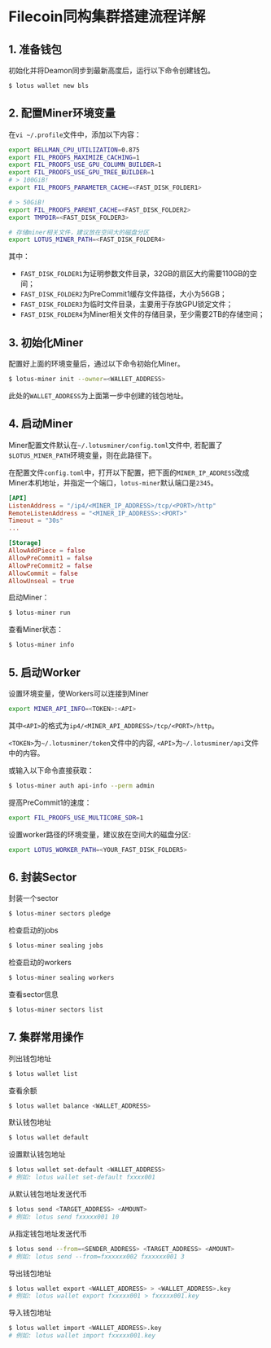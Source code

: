 # Filecoin同构集群搭建流程详解

## 1. 准备钱包
初始化并将Deamon同步到最新高度后，运行以下命令创建钱包。
```sh
$ lotus wallet new bls
```

## 2. 配置Miner环境变量
在`vi ~/.profile`文件中，添加以下内容：
```sh
export BELLMAN_CPU_UTILIZATION=0.875
export FIL_PROOFS_MAXIMIZE_CACHING=1
export FIL_PROOFS_USE_GPU_COLUMN_BUILDER=1
export FIL_PROOFS_USE_GPU_TREE_BUILDER=1
# > 100GiB!
export FIL_PROOFS_PARAMETER_CACHE=<FAST_DISK_FOLDER1>

# > 50GiB!
export FIL_PROOFS_PARENT_CACHE=<FAST_DISK_FOLDER2>
export TMPDIR=<FAST_DISK_FOLDER3>

# 存储miner相关文件，建议放在空间大的磁盘分区
export LOTUS_MINER_PATH=<FAST_DISK_FOLDER4>
```
其中：
- `FAST_DISK_FOLDER1`为证明参数文件目录，32GB的扇区大约需要110GB的空间；
- `FAST_DISK_FOLDER2`为PreCommit1缓存文件路径，大小为56GB；
- `FAST_DISK_FOLDER3`为临时文件目录，主要用于存放GPU锁定文件；
- `FAST_DISK_FOLDER4`为Miner相关文件的存储目录，至少需要2TB的存储空间；

## 3. 初始化Miner
配置好上面的环境变量后，通过以下命令初始化Miner。
```sh
$ lotus-miner init --owner=<WALLET_ADDRESS>
```
此处的`WALLET_ADDRESS`为上面第一步中创建的钱包地址。

## 4. 启动Miner
Miner配置文件默认在`~/.lotusminer/config.toml`文件中, 若配置了`$LOTUS_MINER_PATH`环境变量，则在此路径下。

在配置文件`config.toml`中，打开以下配置，把下面的`MINER_IP_ADDRESS`改成Miner本机地址，并指定一个端口，`lotus-miner`默认端口是`2345`。
```toml
[API]
ListenAddress = "/ip4/<MINER_IP_ADDRESS>/tcp/<PORT>/http"
RemoteListenAddress = "<MINER_IP_ADDRESS>:<PORT>"
Timeout = "30s"
...

[Storage]
AllowAddPiece = false
AllowPreCommit1 = false
AllowPreCommit2 = false
AllowCommit = false
AllowUnseal = true
```

启动Miner：
```sh
$ lotus-miner run
```
查看Miner状态：
```sh
$ lotus-miner info
```

## 5. 启动Worker
设置环境变量，使Workers可以连接到Miner

```sh
export MINER_API_INFO=<TOKEN>:<API>
```
其中`<API>`的格式为`ip4/<MINER_API_ADDRESS>/tcp/<PORT>/http`。

`<TOKEN>`为`~/.lotusminer/token`文件中的内容, `<API>`为`~/.lotusminer/api`文件中的内容。

或输入以下命令直接获取：
```sh
$ lotus-miner auth api-info --perm admin
```

提高PreCommit1的速度：
```sh
export FIL_PROOFS_USE_MULTICORE_SDR=1
```

设置worker路径的环境变量，建议放在空间大的磁盘分区:
```sh
export LOTUS_WORKER_PATH=<YOUR_FAST_DISK_FOLDER5> 
```

## 6. 封装Sector
封装一个sector
```sh
$ lotus-miner sectors pledge
```

检查启动的jobs
```sh
$ lotus-miner sealing jobs
```

检查启动的workers
```sh
$ lotus-miner sealing workers
```

查看sector信息
```sh
$ lotus-miner sectors list
```

## 7. 集群常用操作
列出钱包地址
```sh
$ lotus wallet list
```

查看余额
```sh
$ lotus wallet balance <WALLET_ADDRESS>
```

默认钱包地址
```sh
$ lotus wallet default
```

设置默认钱包地址
```sh
$ lotus wallet set-default <WALLET_ADDRESS>
# 例如: lotus wallet set-default fxxxx001
```

从默认钱包地址发送代币
```sh
$ lotus send <TARGET_ADDRESS> <AMOUNT>
# 例如: lotus send fxxxxx001 10
```


从指定钱包地址发送代币
```sh
$ lotus send --from=<SENDER_ADDRESS> <TARGET_ADDRESS> <AMOUNT>
# 例如: lotus send --from=fxxxxxx002 fxxxxxx001 3
```

导出钱包地址
```sh
$ lotus wallet export <WALLET_ADDRESS> > <WALLET_ADDRESS>.key
# 例如: lotus wallet export fxxxxx001 > fxxxxx001.key
```

导入钱包地址
```sh
$ lotus wallet import <WALLET_ADDRESS>.key
# 例如: lotus wallet import fxxxxx001.key
```
